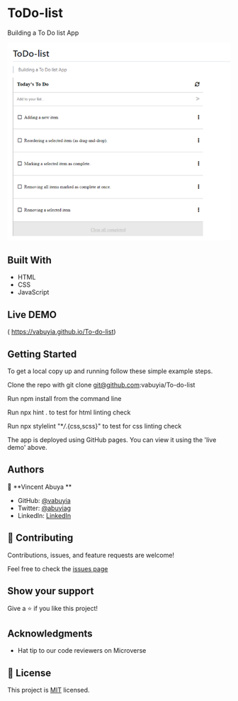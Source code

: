 # ToDo-list

Building a To Do list App

![screenshot](images/to-do-list.png)

## Built With

- HTML
- CSS
- JavaScript

## Live DEMO

( https://vabuyia.github.io/To-do-list)

## Getting Started

To get a local copy up and running follow these simple example steps.

Clone the repo with git clone git@github.com:vabuyia/To-do-list

Run npm install from the command line

Run npx hint . to test for html linting check

Run npx stylelint "\*_/_.{css,scss}" to test for css linting check

The app is deployed using GitHub pages. You can view it using the 'live demo' above.

## Authors

👤 **Vincent Abuya **

- GitHub: [@vabuyia](https://github.com/vabuyia)
- Twitter: [@abuyiag](https://twitter.com/abuyiag)
- LinkedIn: [LinkedIn](https://linkedin.com/in/vincent-abuya)

## 🤝 Contributing

Contributions, issues, and feature requests are welcome!

Feel free to check the [issues page](../../issues/)

## Show your support

Give a ⭐️ if you like this project!

## Acknowledgments

- Hat tip to our code reviewers on Microverse

## 📝 License

This project is [MIT](./MIT.md) licensed.
